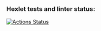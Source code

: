 ### Hexlet tests and linter status:
[![Actions Status](https://github.com/chopachopk/frontend-project-lvl1/workflows/hexlet-check/badge.svg)](https://github.com/chopachopk/frontend-project-lvl1/actions)
